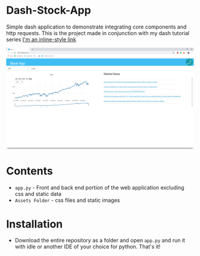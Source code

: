 # Dash-Stock-App
Simple dash application to demonstrate integrating core components and http requests. This is the project made in conjunction with my dash tutorial series [I'm an inline-style link](https://www.google.com)

![](StockAppView.PNG)

# Contents
* ```app.py``` - Front and back end portion of the web application excluding css and static data
* ```Assets Folder```  - css files and static images

# Installation
* Download the entire repository as a folder and open ```app.py``` and run it with idle or another IDE of your choice for python. That's it!
